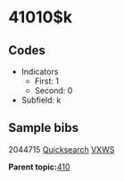 # 41010$k

## Codes

-   Indicators
    -   First: 1
    -   Second: 0
-   Subfield: k

## Sample bibs

2044715 [Quicksearch](https://search.library.yale.edu/catalog/2044715) [VXWS](http://prodorbis.library.yale.edu:7014/vxws/GetHoldingsService?bibId=2044715)

**Parent topic:**[410](../../tags/410/410.md)

